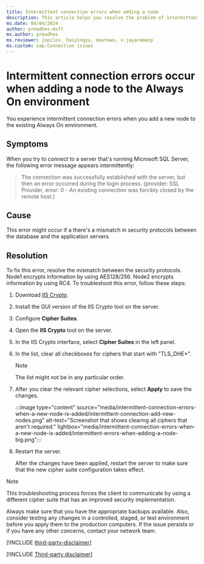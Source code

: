 ```yaml
---
title: Intermittent connection errors when adding a node
description: This article helps you resolve the problem of intermittent connection errors in SQL Server when a new node is added to the Always On environment.
ms.date: 04/04/2024
author: prmadhes-msft
ms.author: prmadhes
ms.reviewer: jopilov, haiyingyu, mastewa, v-jayaramanp
ms.custom: sap:Connection issues
---
```


# Intermittent connection errors occur when adding a node to the Always On environment

You experience intermittent connection errors when you add a new node to the existing Always On environment.

## Symptoms

When you try to connect to a server that's running Microsoft SQL Server, the following error message appears intermittently:

> The connection was successfully established with the server, but then an error occurred during the login process. (provider: SSL Provider, error: 0 - An existing connection was forcibly closed by the remote host.)

## Cause

This error might occur if a there's a mismatch in security protocols between the database and the application servers.

## Resolution

To fix this error, resolve the mismatch between the security protocols. Node1 encrypts information by using AES128/256. Node2 encrypts information by using RC4. To troubleshoot this error, follow these steps:

1. Download [IIS Crypto](https://www.nartac.com/Products/IISCrypto/Download).
1. Install the GUI version of the IIS Crypto tool on the server.
1. Configure **Cipher Suites**.
1. Open the **IIS Crypto** tool on the server.
1. In the IIS Crypto interface, select **Cipher Suites** in the left panel.  
1. In the list, clear all checkboxes for ciphers that start with "TLS_DHE*".

    > [!NOTE]
    > The list might not be in any particular order.  

1. After you clear the relevant cipher selections, select **Apply** to save the changes.

    :::image type="content" source="media/intermittent-connection-errors-when-a-new-node-is-added/intermittent-connection-add-new-nodes.png" alt-text="Screenshot that shows clearing all ciphers that aren't required." lightbox="media/intermittent-connection-errors-when-a-new-node-is-added/intermittent-errors-when-adding-a-node-big.png":::

1. Restart the server.

   After the changes have been applied, restart the server to make sure that the new cipher suite configuration takes effect.

  > [!NOTE]
  > This troubleshooting process forces the client to communicate by using a different cipher suite that has an improved security implementation.

Always make sure that you have the appropriate backups available. Also, consider testing any changes in a controlled, staged, or test environment before you apply them to the production computers. If the issue persists or if you have any other concerns, contact your network team.

[!INCLUDE [third-party-disclaimer](../../../includes/third-party-disclaimer.md)]

[!INCLUDE [Third-party disclaimer](../../../includes/third-party-contact-disclaimer.md)]
